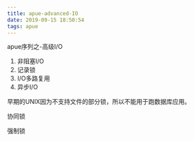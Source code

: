 ```yaml
---
title: apue-advanced-IO
date: 2019-09-15 18:50:54
tags: apue
---
```


apue序列之-高级I/O

1. 非阻塞I/O
1. 记录锁
1. I/O多路复用
1. 异步I/O

早期的UNIX因为不支持文件的部分锁，所以不能用于跑数据库应用。

协同锁

强制锁


